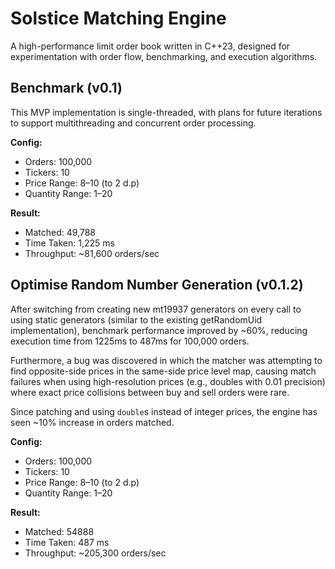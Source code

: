 # Solstice Matching Engine

A high-performance limit order book written in C++23, designed for experimentation with order flow, benchmarking, and execution algorithms.

## Benchmark (v0.1)

This MVP implementation is single-threaded, with plans for future iterations to
support multithreading and concurrent order processing.

**Config:**

- Orders: 100,000
- Tickers: 10
- Price Range: $8–$10 (to 2 d.p)
- Quantity Range: 1–20

**Result:**

- Matched: 49,788
- Time Taken: 1,225 ms
- Throughput: ~81,600 orders/sec

## Optimise Random Number Generation (v0.1.2)

After switching from creating new mt19937 generators on every call to using
static generators (similar to the existing getRandomUid implementation),
benchmark performance improved by ~60%, reducing execution time from 1225ms to
487ms for 100,000 orders.

Furthermore, a bug was discovered in which the matcher was attempting to find
opposite-side prices in the same-side price level map, causing match failures
when using high-resolution prices (e.g., doubles with 0.01 precision) where exact
price collisions between buy and sell orders were rare.

Since patching and using `double`s instead of integer prices, the engine has seen ~10% increase in orders matched.

**Config:**

- Orders: 100,000
- Tickers: 10
- Price Range: $8–$10 (to 2 d.p)
- Quantity Range: 1–20

**Result:**

- Matched: 54888
- Time Taken: 487 ms
- Throughput: ~205,300 orders/sec
